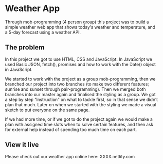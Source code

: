 # Weather App

Through mob-programming (4 person group) this project was to build a simple weather web app that shows today's weather and temperature, and a 5-day forecast using a weather API. 

## The problem

In this project we got to use HTML, CSS and JavaScript. In JavaScript we used Basic JSON, fetch(), promises and how to work with the Date() object in JavaScript. 

We started to work with the project as a group mob-programming, then we branched our project into two branches (to make two different features; sunrise and sunset through pair-programming). Then we merged both branches into our master again and finalised the styling as a group. 
We got a step by step “instruction” on what to tackle first, so in that sense we didn’t plan that much. Later on when we started with the styling we made a visual sketch to put everyone on the same page. 

If we had more time, or if we got to do the project again we would make a plan with assigned time slots when to solve certain features, and then ask for external help instead of spending too much time on each part. 


## View it live

Please check out our weather app online here: XXXX.netlify.com
